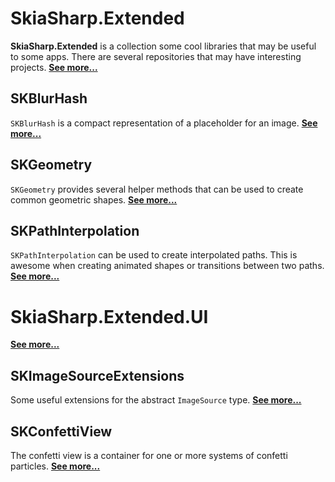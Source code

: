 # SkiaSharp.Extended

**SkiaSharp.Extended** is a collection some cool libraries that may be
useful to some apps. There are several repositories that may have
interesting projects. [**See more...**](api/extended/index)

## SKBlurHash

`SKBlurHash` is a compact representation of a placeholder for an image. [**See more...**](api/extended/skblurhash)

## SKGeometry

`SKGeometry` provides several helper methods that can be used to create common geometric shapes. [**See more...**](api/extended/skgeometry)

## SKPathInterpolation

`SKPathInterpolation` can be used to create interpolated paths. This is awesome when creating animated shapes or transitions between two paths. [**See more...**](api/extended/skpathinterpolation)

# SkiaSharp.Extended.UI

[**See more...**](api/ui/index)

## SKImageSourceExtensions

Some useful extensions for the abstract `ImageSource` type. [**See more...**](api/ui/skimagesourceextensions)

## SKConfettiView

The confetti view is a container for one or more systems of confetti particles. [**See more...**](api/ui/skconfettiview)
